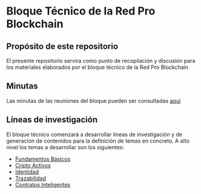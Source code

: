 # Bloque Técnico de la Red Pro Blockchain

## Propósito de este repositorio
El presente repositorio servira como punto de recopilación y discusión para los materiales elaborados por el bloque técnico de la Red Pro Blockchain

## Minutas
Las minutas de las reuniones del bloque pueden ser consultadas [aquí](https://github.com/marmotae/redproblockchain/tree/main/minutas)

## Líneas de investigación
El bloque técnico comenzará a desarrollar lineas de investigación y de generación de contenidos para la definición de temas en concreto. A alto nivel los temas a desarrollar son los siguientes:

- [Fundamentos Básicos](https://github.com/marmotae/redproblockchain/tree/main/fundamentos_basicos)
- [Cripto Activos](https://github.com/marmotae/redproblockchain/tree/main/cripto_activos)
- [Identidad](https://github.com/marmotae/redproblockchain/tree/main/identidad)
- [Trazabilidad](https://github.com/marmotae/redproblockchain/tree/main/trazabilidad)
- [Contratos Inteligentes](https://github.com/marmotae/redproblockchain/tree/main/contratos_inteligentes)
